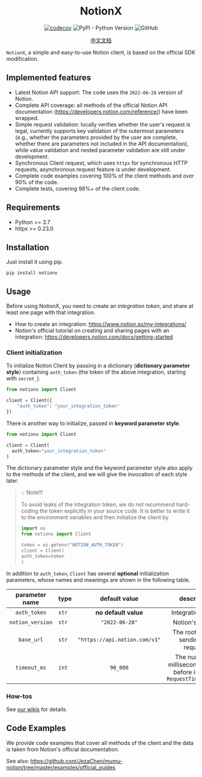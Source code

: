 <h1 align="center">NotionX</h1>

<div align="center">

[![codecov](https://codecov.io/gh/JezaChen/mumu-notion/branch/master/graph/badge.svg?token=QKE5Z5JS04)](https://codecov.io/gh/JezaChen/mumu-notion)
![PyPI - Python Version](https://img.shields.io/pypi/pyversions/notionx?style=flat-square)
![GitHub](https://img.shields.io/github/license/jezachen/mumu-notion)

[中文文档](https://github.com/JezaChen/mumu-notion/blob/master/README_zh.md)

</div>

`NotionX`, a simple and easy-to-use Notion client, is based on the official SDK modification.

## Implemented features

- Latest Notion API support: The code uses the `2022-06-28` version of Notion.
- Complete API coverage: all methods of the official Notion API documentation (https://developers.notion.com/reference/)
  have been wrapped.
- Simple request validation: locally verifies whether the user's request is legal, currently supports key validation of
  the outermost parameters (e.g., whether the parameters provided by the user are complete, whether there are parameters
  not included in the API documentation), while value validation and nested parameter validation are still under
  development.
- Synchronous Client request, which uses `httpx` for synchronous HTTP requests, asynchronous request feature is under
  development.
- Complete code examples covering 100% of the client methods and over 90% of the code.
- Complete tests, covering 98%+ of the client code.

## Requirements

- Python >= 3.7
- httpx >= 0.23.0

## Installation

Just install it using pip.

```shell
pip install notionx
```

## Usage

Before using NotionX, you need to create an _integration token_, and share at least one page with that integration.

- How to create an integration: https://www.notion.so/my-integrations/
- Notion's official tutorial on creating and sharing pages with an
  integration: https://developers.notion.com/docs/getting-started

### Client initialization

To initialize Notion Client by passing in a dictionary (**dictionary parameter style**) containing `auth_token` (the
token of the above integration, starting with `secret_`).

```Python
from notionx import Client

client = Client({
    "auth_token": "your_integration_token"
})
```

There is another way to initialize, passed in **keyword parameter style**.

```Python
from notionx import Client

client = Client(
  auth_token="your_integration_token"
)
```

The dictionary parameter style and the keyword parameter style also apply to the methods of the client, and we
will give the invocation of each style later.

> 💡 Note!!!
>
> To avoid leaks of the integration token, we do not recommend hard-coding the token explicitly in your source code. It
> is better to
> write it to the environment variables and then initialize the client by
> ```Python
> import os
> from notionx import Client
>
> token = os.getenv("NOTION_AUTH_TOKEN")
> client = Client(
> auth_token=token
> )
> ```

In addition to `auth_token`, `Client` has several **optional** initialization parameters, whose names and meanings are
shown in the following table.

|  parameter name  | type  |         default value         |                                description                                |
|:----------------:|-------|:-----------------------------:|:-------------------------------------------------------------------------:|
|   `auth_token`   | `str` |     **no default value**      |                             Integration Token                             |
| `notion_version` | `str` |        `"2022-06-28"`         |                             Notion's version                              |
|    `base_url`    | `str` | `"https://api.notion.com/v1"` |                   The root URL for sending API requests                   |
|   `timeout_ms`   | `int` |           `90_000`            | The number of milliseconds to wait before issuing a `RequestTimeoutError` |

### How-tos

See [our wikis](https://github.com/JezaChen/mumu-notion/wiki/How-tos) for details.

## Code Examples

We provide code examples that cover all methods of the client and the data is taken from Notion's official
documentation.

See also: https://github.com/JezaChen/mumu-notion/tree/master/examples/official_guides
